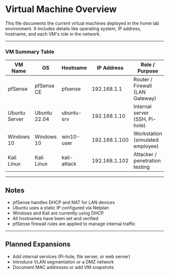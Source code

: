 # Virtual Machine Overview

This file documents the current virtual machines deployed in the home lab environment. It includes details like operating system, IP address, hostname, and each VM's role in the network.

---

### VM Summary Table

| VM Name       | OS             | Hostname       | IP Address       | Role / Purpose                   |
|---------------|----------------|----------------|------------------|----------------------------------|
| pfSense        | pfSense CE     | pfsense         | 192.168.1.1      | Router / Firewall (LAN Gateway)  |
| Ubuntu Server  | Ubuntu 22.04   | ubuntu-srv      | 192.168.1.10     | Internal server (SSH, Pi-hole)   |
| Windows 10     | Windows 10     | win10-user      | 192.168.1.100    | Workstation (simulated employee) |
| Kali Linux     | Kali Linux     | kali-attack     | 192.168.1.102    | Attacker / penetration testing   |

---

## Notes

- pfSense handles DHCP and NAT for LAN devices
- Ubuntu uses a static IP configured via Netplan
- Windows and Kali are currently using DHCP
- All hostnames have been set and verified
- pfSense firewall rules are applied to manage internal traffic

---

## Planned Expansions

- Add internal services (Pi-hole, file server, or web server)
- Introduce VLAN segmentation or a DMZ network
- Document MAC addresses or add VM snapshots
